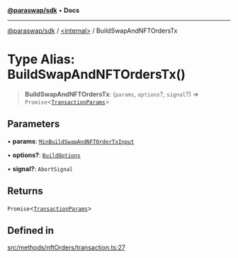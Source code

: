 [**@paraswap/sdk**](../../README.md) • **Docs**

***

[@paraswap/sdk](../../globals.md) / [\<internal\>](../README.md) / BuildSwapAndNFTOrdersTx

# Type Alias: BuildSwapAndNFTOrdersTx()

> **BuildSwapAndNFTOrdersTx**: (`params`, `options`?, `signal`?) => `Promise`\<[`TransactionParams`](../../interfaces/TransactionParams.md)\>

## Parameters

• **params**: [`MinBuildSwapAndNFTOrderTxInput`](MinBuildSwapAndNFTOrderTxInput.md)

• **options?**: [`BuildOptions`](../../type-aliases/BuildOptions.md)

• **signal?**: `AbortSignal`

## Returns

`Promise`\<[`TransactionParams`](../../interfaces/TransactionParams.md)\>

## Defined in

[src/methods/nftOrders/transaction.ts:27](https://github.com/paraswap/paraswap-sdk/blob/master/src/methods/nftOrders/transaction.ts#L27)
